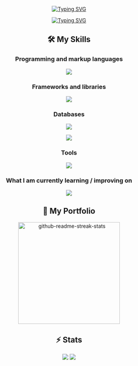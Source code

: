 <p align="center">
<a href="https://github.com/Valhalla-Wait"><img src="https://readme-typing-svg.demolab.com?font=Fira+Code&size=30&duration=1&pause=1000&color=FF428F&background=FFFFFF00&center=true&width=435&lines=Mikhail+Zaitsev" alt="Typing SVG" /></a>
</p>

<p align="center">
<a href="https://github.com/Valhalla-Wait"><img src="https://readme-typing-svg.demolab.com?font=Fira+Code&size=30&duration=4000&pause=1000&color=FF428F&background=FFFFFF00&center=true&width=540&lines=Frontend+React+Developer.;2+years+of+coding+experience." alt="Typing SVG" /></a>
</p>

<h2 align="center">
 🛠 My Skills
</h2>

<h3 align="center">
Programming and markup languages
</h3>
<p align="center">
  <a href="https://github.com/Valhalla-Wait">
    <img src="https://skillicons.dev/icons?i=ts,nodejs,js,html,css,php" />
  </a>
</p>

<h3 align="center">
Frameworks and libraries
</h3>
<p align="center">
  <a href="https://github.com/Valhalla-Wait">
    <img src="https://skillicons.dev/icons?i=react,redux,nextjs,express,scss,styledcomponents,jest" />
  </a>
</p>

<h3 align="center">
Databases
</h3>
<p align="center">
  <a href="https://github.com/Valhalla-Wait">
    <img src="https://skillicons.dev/icons?i=mysql" />
  </a>
</p>
<p align="center">
  <a href="https://github.com/Valhalla-Wait">
    <img src="https://skillicons.dev/icons?i=postgres" />
  </a>
</p>

<h3 align="center">
Tools
</h3>
<p align="center">
  <a href="https://github.com/Valhalla-Wait">
    <img src="https://skillicons.dev/icons?i=docker,git" />
  </a>
</p>

<h3 align="center">
  What I am currently learning / improving on
</h3>
<p align="center">
  <a href="https://github.com/Valhalla-Wait">
    <img src="https://skillicons.dev/icons?i=graphql,mongodb,tailwind" />
  </a>
</p>

<h2 align="center">
  📕 My Portfolio
</h2>
<p align="center">
<a href="https://github.com/Valhalla-Wait/Task-Tracker-App"><img width="278" src="https://denvercoder1-github-readme-stats.vercel.app/api/pin/?username=Valhalla-Wait&repo=Task-Tracker-App&theme=react&bg_color=1F222E&title_color=F85D7F&hide_border=true&icon_color=F8D866&show_icons=false" alt="github-readme-streak-stats"></a>
</p>
  
<h2 align="center">
  ⚡ Stats
</h2>
<div align="center">
  
![](https://github-profile-summary-cards.vercel.app/api/cards/repos-per-language?username=Valhalla-Wait&theme=radical)
![](https://github-profile-summary-cards.vercel.app/api/cards/most-commit-language?username=Valhalla-Wait&theme=radical)
  
 </div>
